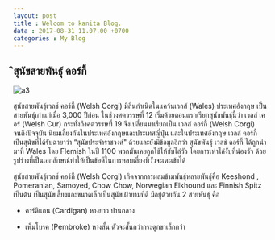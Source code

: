 ```yaml
---
layout: post
title : Welcom to kanita Blog.
data : 2017-08-31 11.07.00 +0700
categories : My Blog
---
```

## ิสุนัขสายพันธุ์ คอร์กี้
![a3](https://img.kapook.com/u/2016/pree/11-8-59/a3.jpg)

สุนัขสายพันธุ์เวลช์ คอร์กี้  (Welsh Corgi) มีถิ่นกำเนิดในแคว้นเวลส์ (Wales) ประเทศอังกฤษ เป็นสายพันธุ์เก่าแก่เมื่อ 3,000 ปีก่อน ในช่วงศตวรรษที่ 12 เริ่มด้วยตอนแรกเรียกสุนัขพันธุ์นี้ว่า เวลส์ เคอร์ (Welsh Cur) กระทั่งถึงศตวรรษที่ 19 จึงเปลี่ยนมาเรียกเป็น เวลส์ คอร์กี้ (Welsh Corgi) จนถึงปัจจุบัน นิยมเลี้ยงกันในประเทศอังกฤษและประเทศญี่ปุ่น และในประเทศอังกฤษ เวลส์ คอร์กี้ เป็นสุนัขที่ได้รับฉายาว่า “สุนัขประจำราชวงศ์" ด้วยและยังมีข้อมูลอีกว่า สุนัขพันธุ์ เวลช์ คอร์กี้ ได้ถูกนำมาที่ Wales โดย Flemish ในปี 1100 พวกมันเคยถูกใช้ให้ขับไล่วัว โดยการเห่าไล่งับที่น่องวัว ด้วยรูปร่างที่เป็นเอกลักษณ์ทำให้เป็นข้อดีในการหลบเลี่ยงที่วัวจะเตะเข้าได้

สุนัขสายพันธุ์เวลช์ คอร์กี้  (Welsh Corgi) เกิดจากการผสมข้ามพันธุ์หลายพันธุ์คือ Keeshond , Pomeranian, Samoyed, Chow Chow, Norwegian Elkhound และ Finnish Spitz เป็นต้น เป็นสุนัขเลี้ยงแกะขนาดเล็กเป็นสุนัขเฝ้ายามที่ดี มีอยู่ด้วยกัน 2 สายพันธุ์ คือ  

- คาร์ดิแกน  (Cardigan)  หางยาว ปานกลาง 
+ เพ็มโบรค  (Pembroke)  หางสั้น ตัวจะสั้นกว่ากระดูกขาเล็กกว่า
